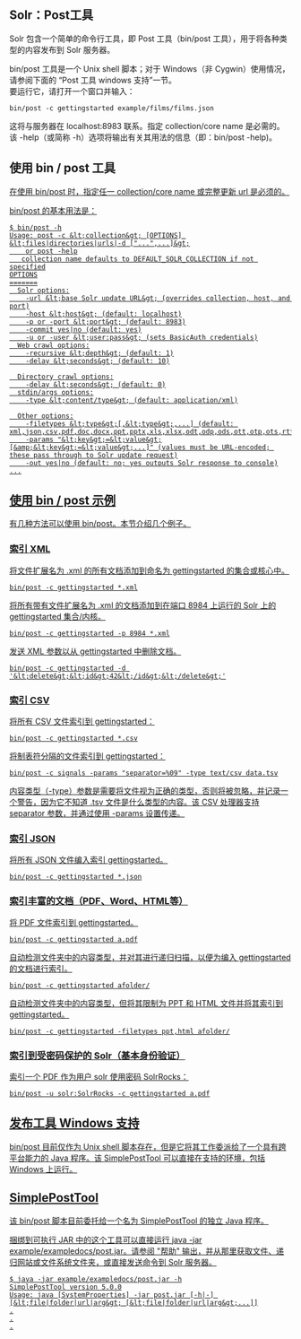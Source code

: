 ## Solr：Post工具 
<div class="content-intro view-box ">Solr 包含一个简单的命令行工具，即 Post 工具（bin/post 工具），用于将各种类型的内容发布到 Solr 服务器。  
  
bin/post 工具是一个 Unix shell 脚本；对于 Windows（非 Cygwin）使用情况，请参阅下面的 “Post 工具 windows 支持”一节。  
要运行它，请打开一个窗口并输入：  
```
bin/post -c gettingstarted example/films/films.json
```
这将与服务器在 localhost:8983 联系。指定 collection/core name 是必需的。该 -help（或简称 -h）选项将输出有关其用法的信息（即：bin/post -help)。  

## 使用 bin / post 工具<a href="http://lucene.apache.org/solr/guide/7_0/post-tool.html#using-the-bin-post-tool"/>

在使用 bin/post 时，指定任一 collection/core name 或完整更新 url 是必须的。  
  
bin/post 的基本用法是：  
```
$ bin/post -h
Usage: post -c &lt;collection&gt; [OPTIONS] &lt;files|directories|urls|-d ["...",...]&gt;
    or post -help
   collection name defaults to DEFAULT_SOLR_COLLECTION if not specified
OPTIONS
=======
  Solr options:
    -url &lt;base Solr update URL&gt; (overrides collection, host, and port)
    -host &lt;host&gt; (default: localhost)
    -p or -port &lt;port&gt; (default: 8983)
    -commit yes|no (default: yes)
    -u or -user &lt;user:pass&gt; (sets BasicAuth credentials)
  Web crawl options:
    -recursive &lt;depth&gt; (default: 1)
    -delay &lt;seconds&gt; (default: 10)

  Directory crawl options:
    -delay &lt;seconds&gt; (default: 0)
  stdin/args options:
    -type &lt;content/type&gt; (default: application/xml)

  Other options:
    -filetypes &lt;type&gt;[,&lt;type&gt;,...] (default: xml,json,csv,pdf,doc,docx,ppt,pptx,xls,xlsx,odt,odp,ods,ott,otp,ots,rtf,htm,html,txt,log)
    -params "&lt;key&gt;=&lt;value&gt;[&amp;&lt;key&gt;=&lt;value&gt;...]" (values must be URL-encoded; these pass through to Solr update request)
    -out yes|no (default: no; yes outputs Solr response to console)
...
```

## 使用 bin / post 示例<a href="http://lucene.apache.org/solr/guide/7_0/post-tool.html#examples-using-bin-post"/>

有几种方法可以使用 bin/post。本节介绍几个例子。  
  

### 索引 XML<a href="http://lucene.apache.org/solr/guide/7_0/post-tool.html#indexing-xml"/>

将文件扩展名为 .xml 的所有文档添加到命名为 gettingstarted 的集合或核心中。  
```
bin/post -c gettingstarted *.xml
```
将所有带有文件扩展名为 .xml 的文档添加到在端口 8984 上运行的 Solr 上的 gettingstarted 集合/内核。  
```
bin/post -c gettingstarted -p 8984 *.xml
```
发送 XML 参数以从 gettingstarted 中删除文档。  
```
bin/post -c gettingstarted -d '&lt;delete&gt;&lt;id&gt;42&lt;/id&gt;&lt;/delete&gt;'
```

### 索引 CSV<a href="http://lucene.apache.org/solr/guide/7_0/post-tool.html#indexing-csv"/>

将所有 CSV 文件索引到 gettingstarted：  
  
```
bin/post -c gettingstarted *.csv
```
将制表符分隔的文件索引到 gettingstarted：  
```
bin/post -c signals -params "separator=%09" -type text/csv data.tsv
```
内容类型（-type）参数是需要将文件视为正确的类型，否则将被忽略，并记录一个警告，因为它不知道 .tsv 文件是什么类型的内容。该 CSV 处理器支持 separator 参数，并通过使用 -params 设置传递。  

### 索引 JSON<a href="http://lucene.apache.org/solr/guide/7_0/post-tool.html#indexing-json"/>

将所有 JSON 文件编入索引 gettingstarted。  
```
bin/post -c gettingstarted *.json
```

### 索引丰富的文档（PDF、Word、HTML等）<a href="http://lucene.apache.org/solr/guide/7_0/post-tool.html#indexing-rich-documents-pdf-word-html-etc"/>

将 PDF 文件索引到 gettingstarted。  
```
bin/post -c gettingstarted a.pdf
```
自动检测文件夹中的内容类型，并对其进行递归扫描，以便为编入 gettingstarted 的文档进行索引。  
```
bin/post -c gettingstarted afolder/
```
自动检测文件夹中的内容类型，但将其限制为 PPT 和 HTML 文件并将其索引到 gettingstarted。  
```
bin/post -c gettingstarted -filetypes ppt,html afolder/
```

### 索引到受密码保护的 Solr（基本身份验证）<a href="http://lucene.apache.org/solr/guide/7_0/post-tool.html#indexing-to-a-password-protected-solr-basic-auth"/>

索引一个 PDF 作为用户 solr 使用密码 SolrRocks：  
  
```
bin/post -u solr:SolrRocks -c gettingstarted a.pdf
```

## 发布工具 Windows 支持<a href="http://lucene.apache.org/solr/guide/7_0/post-tool.html#post-tool-windows-support"/>

bin/post 目前仅作为 Unix shell 脚本存在，但是它将其工作委派给了一个具有跨平台能力的 Java 程序。该 SimplePostTool 可以直接在支持的环境，包括 Windows 上运行。  

## SimplePostTool<a href="http://lucene.apache.org/solr/guide/7_0/post-tool.html#simpleposttool"/>

该 bin/post 脚本目前委托给一个名为 SimplePostTool 的独立 Java 程序。  
  
捆绑到可执行 JAR 中的这个工具可以直接运行 java -jar example/exampledocs/post.jar。请参阅 "帮助" 输出，并从那里获取文件、递归网站或文件系统文件夹，或直接发送命令到 Solr 服务器。  
```
$ java -jar example/exampledocs/post.jar -h
SimplePostTool version 5.0.0
Usage: java [SystemProperties] -jar post.jar [-h|-] [&lt;file|folder|url|arg&gt; [&lt;file|folder|url|arg&gt;...]]
.
.
.
```
